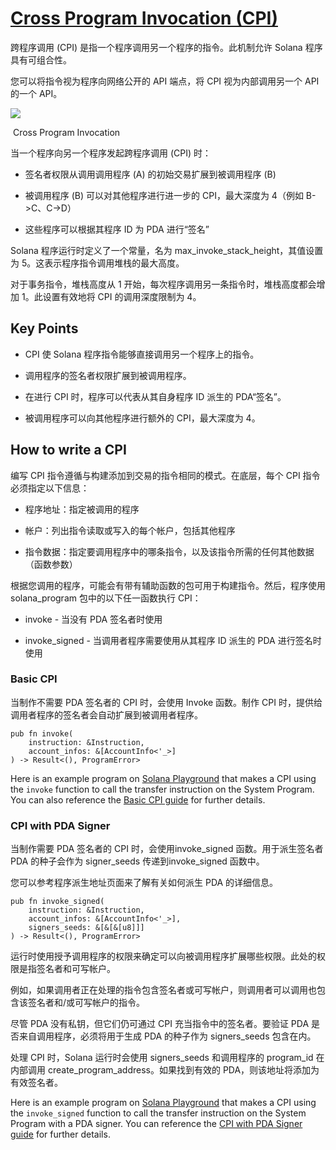 # [Cross Program Invocation (CPI)](https://solana.com/docs/core/cpi)

跨程序调用 (CPI) 是指一个程序调用另一个程序的指令。此机制允许 Solana 程序具有可组合性。

您可以将指令视为程序向网络公开的 API 端点，将 CPI 视为内部调用另一个 API 的一个 API。

<img src="https://solana-developer-content.vercel.app/assets/docs/core/cpi/cpi.svg">

​															Cross Program Invocation

当一个程序向另一个程序发起跨程序调用 (CPI) 时：

- 签名者权限从调用调用程序 (A) 的初始交易扩展到被调用程序 (B) 

- 被调用程序 (B) 可以对其他程序进行进一步的 CPI，最大深度为 4（例如 B->C、C->D）
- 这些程序可以根据其程序 ID 为 PDA 进行“签名”

Solana 程序运行时定义了一个常量，名为 max_invoke_stack_height，其值设置为 5。这表示程序指令调用堆栈的最大高度。

对于事务指令，堆栈高度从 1 开始，每次程序调用另一条指令时，堆栈高度都会增加 1。此设置有效地将 CPI 的调用深度限制为 4。

## Key Points

- CPI 使 Solana 程序指令能够直接调用另一个程序上的指令。 

- 调用程序的签名者权限扩展到被调用程序。
- 在进行 CPI 时，程序可以代表从其自身程序 ID 派生的 PDA“签名”。 
- 被调用程序可以向其他程序进行额外的 CPI，最大深度为 4。

## How to write a CPI

编写 CPI 指令遵循与构建添加到交易的指令相同的模式。在底层，每个 CPI 指令必须指定以下信息：

- 程序地址：指定被调用的程序 

- 帐户：列出指令读取或写入的每个帐户，包括其他程序
- 指令数据：指定要调用程序中的哪条指令，以及该指令所需的任何其他数据（函数参数）

根据您调用的程序，可能会有带有辅助函数的包可用于构建指令。然后，程序使用 solana_program 包中的以下任一函数执行 CPI：

- invoke - 当没有 PDA 签名者时使用 

- invoke_signed - 当调用者程序需要使用从其程序 ID 派生的 PDA 进行签名时使用

### Basic CPI 

当制作不需要 PDA 签名者的 CPI 时，会使用 Invoke 函数。制作 CPI 时，提供给调用者程序的签名者会自动扩展到被调用者程序。

```
pub fn invoke(
    instruction: &Instruction,
    account_infos: &[AccountInfo<'_>]
) -> Result<(), ProgramError>
```

Here is an example program on [Solana Playground](https://beta.solpg.io/github.com/ZYJLiu/doc-examples/tree/main/cpi-invoke) that makes a CPI using the `invoke` function to call the transfer instruction on the System Program. You can also reference the [Basic CPI guide](https://solana.com/developers/guides/getstarted/how-to-cpi) for further details.

### CPI with PDA Signer 

当制作需要 PDA 签名者的 CPI 时，会使用invoke_signed 函数。用于派生签名者 PDA 的种子会作为 signer_seeds 传递到invoke_signed 函数中。

您可以参考程序派生地址页面来了解有关如何派生 PDA 的详细信息。

```
pub fn invoke_signed(
    instruction: &Instruction,
    account_infos: &[AccountInfo<'_>],
    signers_seeds: &[&[&[u8]]]
) -> Result<(), ProgramError>
```

运行时使用授予调用程序的权限来确定可以向被调用程序扩展哪些权限。此处的权限是指签名者和可写帐户。

例如，如果调用者正在处理的指令包含签名者或可写帐户，则调用者可以调用也包含该签名者和/或可写帐户的指令。

尽管 PDA 没有私钥，但它们仍可通过 CPI 充当指令中的签名者。要验证 PDA 是否来自调用程序，必须将用于生成 PDA 的种子作为 signers_seeds 包含在内。

处理 CPI 时，Solana 运行时会使用 signers_seeds 和调用程序的 program_id 在内部调用 create_program_address。如果找到有效的 PDA，则该地址将添加为有效签名者。

Here is an example program on [Solana Playground](https://beta.solpg.io/github.com/ZYJLiu/doc-examples/tree/main/cpi-invoke-signed) that makes a CPI using the `invoke_signed` function to call the transfer instruction on the System Program with a PDA signer. You can reference the [CPI with PDA Signer guide](https://solana.com/developers/guides/getstarted/how-to-cpi-with-signer) for further details.





